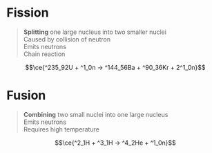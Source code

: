 # Fission

> **Splitting** one large nucleus into two smaller nuclei \
> Caused by collision of neutron \
> Emits neutrons \
> Chain reaction

$$\ce{^235_92U + ^1_0n -> ^144_56Ba + ^90_36Kr + 2^1_0n}$$

# Fusion

> **Combining** two small nuclei into one large nucleus \
> Emits neutrons \
> Requires high temperature

$$\ce{^2_1H + ^3_1H -> ^4_2He + ^1_0n}$$
